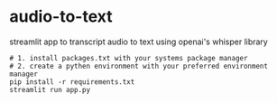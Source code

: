 # audio-to-text
streamlit app to transcript audio to text using openai's whisper library
```
# 1. install packages.txt with your systems package manager
# 2. create a pythen environment with your preferred environment manager
pip install -r requirements.txt
streamlit run app.py
```
